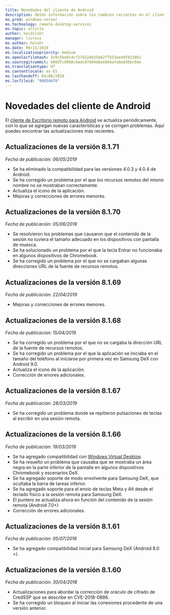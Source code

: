 ```yaml
---
title: Novedades del cliente de Android
description: Obtén información sobre los cambios recientes en el cliente de Escritorio remoto para Android.
ms.prod: windows-server
ms.technology: remote-desktop-services
ms.topic: article
author: heidilohr
manager: lizross
ms.author: helohr
ms.date: 09/11/2019
ms.localizationpriority: medium
ms.openlocfilehash: 3c0c5be0c4cf274224d25b62f7553ae49f8219b2
ms.sourcegitcommit: b00d7c8968c4adc8f699dbee694afe6ed36bc9de
ms.translationtype: HT
ms.contentlocale: es-ES
ms.lasthandoff: 04/08/2020
ms.locfileid: "80854678"
---
```

# <a name="whats-new-in-the-android-client"></a>Novedades del cliente de Android

El [cliente de Escritorio remoto para Android](remote-desktop-android.md) se actualiza periódicamente, con lo que se agregan nuevas características y se corrigen problemas. Aquí puedes encontrar las actualizaciones más recientes.

## <a name="updates-for-version-8171"></a>Actualizaciones de la versión 8.1.71

*Fecha de publicación: 06/05/2019*

- Se ha eliminado la compatibilidad para las versiones 4.0.3 y 4.0.4 de Android.
- Se ha corregido un problema por el que los recursos remotos del mismo nombre no se mostraban correctamente.
- Actualiza el icono de la aplicación.
- Mejoras y correcciones de errores menores.

## <a name="updates-for-version-8170"></a>Actualizaciones de la versión 8.1.70

*Fecha de publicación: 05/06/2019*

- Se resolvieron los problemas que causaron que el contenido de la sesión no tuviera el tamaño adecuado en los dispositivos con pantalla de muesca.
- Se ha solucionado un problema por el que la tecla Entrar no funcionaba en algunos dispositivos de Chromebook.
- Se ha corregido un problema por el que no se cargaban algunas direcciones URL de la fuente de recursos remotos.

## <a name="updates-for-version-8169"></a>Actualizaciones de la versión 8.1.69

*Fecha de publicación: 22/04/2019*

- Mejoras y correcciones de errores menores.

## <a name="updates-for-version-8168"></a>Actualizaciones de la versión 8.1.68

*Fecha de publicación: 15/04/2019*

- Se ha corregido un problema por el que no se cargaba la dirección URL de la fuente de recursos remotos.
- Se ha corregido un problema por el que la aplicación se iniciaba en el tamaño del teléfono al iniciarse por primera vez en Samsung DeX con Android 9.0.
- Actualiza el icono de la aplicación.
- Corrección de errores adicionales.

## <a name="updates-for-version-8167"></a>Actualizaciones de la versión 8.1.67

*Fecha de publicación: 28/03/2019*

- Se ha corregido un problema donde se repitieron pulsaciones de teclas al escribir en una sesión remota.

## <a name="updates-for-version-8166"></a>Actualizaciones de la versión 8.1.66

*Fecha de publicación: 19/03/2019*

- Se ha agregado compatibilidad con [Windows Virtual Desktop](https://aka.ms/wvd).
- Se ha resuelto un problema que causaba que se mostraba un área negra en la parte inferior de la pantalla en algunos dispositivos Chromebook y escenarios DeX.
- Se ha agregado soporte de modo envolvente para Samsung DeX, que ocultaba la barra de tareas inferior.
- Se ha agregado soporte para el envío de teclas Meta y Alt desde el teclado físico a la sesión remota para Samsung DeX.
- El puntero se actualiza ahora en función del contenido de la sesión remota (Android 7.0+)
- Corrección de errores adicionales.

## <a name="updates-for-version-8161"></a>Actualizaciones de la versión 8.1.61

*Fecha de publicación: 05/07/2018*

- Se ha agregado compatibilidad inicial para Samsung DeX (Android 8.0 +).

## <a name="updates-for-version-8160"></a>Actualizaciones de la versión 8.1.60

*Fecha de publicación: 30/04/2018*

- Actualizaciones para abordar la corrección de oráculo de cifrado de CredSSP que se describe en CVE-2018-0886.
- Se ha corregido un bloqueo al iniciar las conexiones procedente de una versión anterior.
